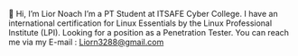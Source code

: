   👋 Hi, I’m Lior Noach
   I’m a PT Student at ITSAFE Cyber College.
   I have an international certification for Linux Essentials by the Linux Professional Institute (LPI).
   Looking for a position as a Penetration Tester.
   You can reach me via my E-mail : Liorn3288@gmail.com
